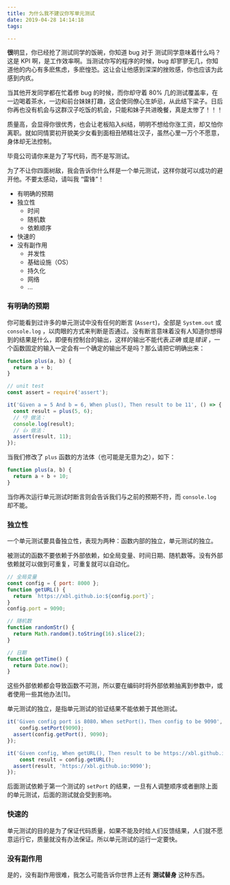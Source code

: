 ```yaml
---
title: 为什么我不建议你写单元测试
date: 2019-04-28 14:14:18
tags:

---
```




**很**明显，你已经抢了测试同学的饭碗，你知道 bug 对于 测试同学意味着什么吗？这是 KPI 啊，是工作效率啊。当测试你写的程序的时候，bug 却寥寥无几，你知道他的内心有多麽焦虑，多麽惶恐。这让会让他感到深深的挫败感，你也应该为此感到内疚。

当其他开发同学都在忙着修 bug 的时候，而你却守着 80% 几的测试覆盖率，在一边喝着茶水，一边和前台妹妹打趣，这会使同僚心生妒忌，从此结下梁子。日后你再也没有机会与这群汉子吃饭的机会，只能和妹子共进晚餐，真是太惨了！！！

质量高，会显得你很优秀，也会让老板陷入纠结，明明不想给你涨工资，却又怕你离职。就如同情窦初开貌美少女看到面相丑陋精壮汉子，虽然心里一万个不愿意，身体却无法控制。

毕竟公司请你来是为了写代码，而不是写测试。

为了不让你四面树敌，我会告诉你什么样是一个单元测试，这样你就可以成功的避开他。不要太感动，请叫我 “雷锋”！

- 有明确的预期
- 独立性
  - 时间
  - 随机数
  - 依赖顺序
- 快速的
- 没有副作用
  - 并发性
  - 基础设施（OS）
  - 持久化
  - 网络
  - ...

### 有明确的预期

你可能看到过许多的单元测试中没有任何的断言 (`Assert`)，全部是 `System.out` 或 `console.log` ，以肉眼的方式来判断是否通过。没有断言意味着没有人知道你想得到的结果是什么，即便有控制台的输出，这样的输出不能代表*正确* 或是*错误* ，一个函数固定的输入一定会有一个确定的输出不是吗？那么请把它明确出来：

```javascript
function plus(a, b) {
  return a + b;
}

// unit test
const assert = require('assert');

it('Given a = 5 And b = 6, When plus(), Then result to be 11', () => {
  const result = plus(5, 6);
  // 👎 做法：
  console.log(result);
  // 👍 做法：
  assert(result, 11);
});
```

当我们修改了 `plus` 函数的方法体（也可能是无意为之），如下：

``` javascript
function plus(a, b) {
  return a + b + 10;
}
```

当你再次运行单元测试时断言则会告诉我们与之前的预期不符，而 `console.log` 却不能。

### 独立性

一个单元测试要具备独立性，表现为两种：函数内部的独立，单元测试的独立。

被测试的函数不要依赖于外部依赖，如全局变量、时间日期、随机数等。没有外部依赖就可以做到可重复，可重复就可以自动化。

```javascript
// 全局变量
const config = { port: 8000 };
function getURL() {
  return `https://xbl.github.io:${config.port}`;
}
config.port = 9090;

// 随机数
function randomStr() {
  return Math.random().toString(16).slice(2);
}

// 日期
function getTime() {
  return Date.now();
}

```

这些外部依赖都会导致函数不可测，所以要在编码时将外部依赖抽离到参数中，或者使用一些其他办法[1]。

单元测试的独立，是指单元测试的验证结果不能依赖于其他测试。

```javascript
it('Given config port is 8080，When setPort()，Then config to be 9090', () => {
	config.setPort(9090);
  assert(config.getPort(), 9090);
});

it('Given config, When getURL(), Then result to be https://xbl.github.io:9090', () => {
	const result = config.getURL();
  assert(result, 'https://xbl.github.io:9090');
});

```

后面测试依赖于第一个测试的 `setPort` 的结果，一旦有人调整顺序或者删除上面的单元测试，后面的测试就会受到影响。

### 快速的

单元测试的目的是为了保证代码质量，如果不能及时给人们反馈结果，人们就不愿意运行它，质量就没有办法保证。所以单元测试的运行一定要快。

### 没有副作用

是的，没有副作用很难，我怎么可能告诉你世界上还有 **测试替身** 这种东西。

